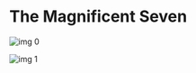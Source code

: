 # The Magnificent Seven

![img 0](https://fanart.tv/fanart/movies/333484/moviethumb/the-magnificent-seven-57ff80b86b84d.jpg)

![img 1](https://i.imgur.com/wPIA5B5.png)

